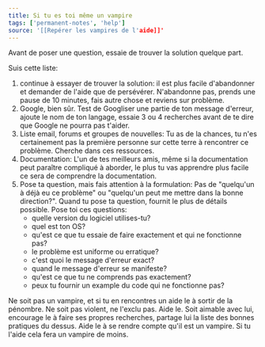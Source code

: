 ```yaml
---
title: Si tu es toi même un vampire
tags: ['permanent-notes', 'help']
source: '[[Repérer les vampires de l'aide]]'
---
```


Avant de poser une question, essaie de trouver la solution quelque part. 

Suis cette liste: 
1. continue à essayer de trouver la solution: il est plus facile d'abandonner et demander de l'aide que de persévérer. N'abandonne pas, prends une pause de 10 minutes, fais autre chose et reviens sur problème.
2. Google, bien sûr. Test de Googliser une partie de ton message d'erreur, ajoute le nom de ton langage, essaie 3 ou 4 recherches avant de te dire que Google ne pourra pas t'aider.
3. Liste email, forums et groupes de nouvelles: Tu as de la chances, tu n'es certainement pas la première personne sur cette terre à rencontrer ce problème. Cherche dans ces ressources. 
4. Documentation: L'un de tes meilleurs amis, même si la documentation peut paraître compliqué à aborder, le plus tu vas apprendre plus facile ce sera de comprendre la documentation.
5. Pose ta question, mais fais attention à la formulation: Pas de "quelqu'un à déjà eu ce problème" ou "quelqu'un peut me mettre dans la bonne direction?". Quand tu pose ta question, fournit le plus de détails possible. Pose toi ces questions:
	- quelle version du logiciel utilises-tu?
	- quel est ton OS? 
	- qu'est ce que tu essaie de faire exactement et qui ne fonctionne pas?
	- le problème est uniforme ou erratique?
	- c'est quoi le message d'erreur exact?
	- quand le message d'erreur se manifeste?
	- qu'est ce que tu ne comprends pas exactement?
	- peux tu fournir un example du code qui ne fonctionne pas? 


Ne soit pas un vampire, et si tu en rencontres un aide le à sortir de la pénombre. Ne soit pas violent, ne l'exclu pas. Aide le. Soit aimable avec lui, encourage le à faire ses propres recherches, partage lui la liste des bonnes pratiques du dessus. Aide le à se rendre compte qu'il est un vampire. Si tu l'aide cela fera un vampire de moins. 